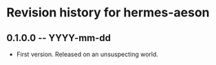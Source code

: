 # Revision history for hermes-aeson

## 0.1.0.0 -- YYYY-mm-dd

* First version. Released on an unsuspecting world.
